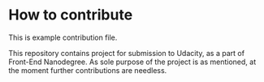 # How to contribute

This is example contribution file.

This repository contains project for submission to Udacity, as a part
of Front-End Nanodegree. As sole purpose of the project is as mentioned, at the moment
further contributions are needless.
